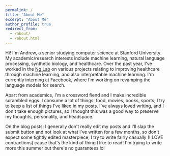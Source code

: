 ```yaml
---
permalink: /
title: "About Me"
excerpt: "About Me"
author_profile: true
redirect_from: 
  - /about/
  - /about.html
---
```


Hi! I'm Andrew, a senior studying computer science at Stanford University. My academic/research interests include machine learning, natural language processing, synthetic biology, and healthcare. Over the past year, I've worked in the [Ng Lab](https://stanfordmlgroup.github.io/) on various projects relating to improving healthcare through machine learning, and also interpretable machine learning. I'm currently interning at Facebook, where I'm working on revamping the language models for search. 

Apart from academics, I'm a crossword fiend and I make incredible scrambled eggs. I consume a lot of things: food, movies, books, sports; I try to keep a list of things I've liked in my posts. I've always loved writing, and I don't take enough pictures, so I thought this was a good way to preserve my thoughts, personality, and headspace. 

On the blog posts: I generally don't really edit my posts and I'll slap the submit button and not look at what I've written for a few months, so don't expect some tightly edited masterpiece; I try to write fairly casually (I LOVE contractions) cause that's the kind of thing I like to read! I'm trying to write more this summer but there's no guarantees lol
